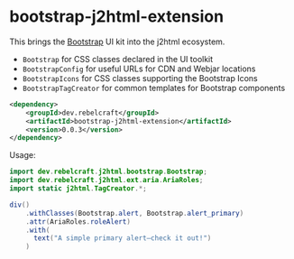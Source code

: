# bootstrap-j2html-extension

This brings the [Bootstrap](https://getbootstrap.com/) UI kit into the j2html ecosystem.

* `Bootstrap` for CSS classes declared in the UI toolkit
* `BootstrapConfig` for useful URLs for CDN and Webjar locations
* `BootstrapIcons` for CSS classes supporting the Bootstrap Icons
* `BootstrapTagCreator` for common templates for Bootstrap components

```xml
<dependency>
    <groupId>dev.rebelcraft</groupId>
    <artifactId>bootstrap-j2html-extension</artifactId>
    <version>0.0.3</version>
</dependency>
```

Usage:
```java
import dev.rebelcraft.j2html.bootstrap.Bootstrap;
import dev.rebelcraft.j2html.ext.aria.AriaRoles;
import static j2html.TagCreator.*;

div()
    .withClasses(Bootstrap.alert, Bootstrap.alert_primary)
    .attr(AriaRoles.roleAlert)
    .with(
      text("A simple primary alert—check it out!")
    )
```